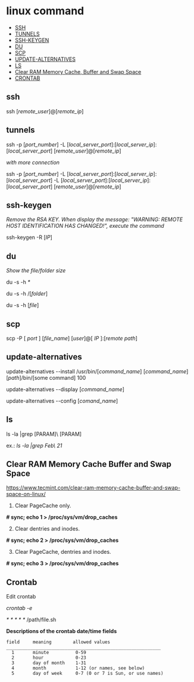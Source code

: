 # linux command

* [SSH](#ssh)
* [TUNNELS](#tunnels)
* [SSH-KEYGEN](#ssh-keygen)
* [DU](#du)
* [SCP](#scp)
* [UPDATE-ALTERNATIVES](#update-alternatives)
* [LS](#ls)
* [Clear RAM Memory Cache, Buffer and Swap Space](#clear-ram-memory-cache-buffer-and-swap-space)
* [CRONTAB](#crontab)


## ssh

  ssh [_remote_user_]@[_remote_ip_]

## tunnels

  ssh -p [_port_number_] -L [_local_server_port_]:[_local_server_ip_]:[_local_server_port_] [_remote_user_]@[_remote_ip_]

  *with more connection*
  
  ssh -p [_port_number_] -L [_local_server_port_]:[_local_server_ip_]:[_local_server_port_] -L [_local_server_port_]:[_local_server_ip_]:[_local_server_port_] [_remote_user_]@[_remote_ip_]
  
## ssh-keygen

*Remove the RSA KEY. When display the message: "WARNING: REMOTE HOST IDENTIFICATION HAS CHANGED!", execute the command*

  ssh-keygen -R [_IP_]
  
## du

*Show the file/folder size*

  du -s -h _*_
  
  du -s -h /[_folder_]
  
  du -s -h [_file_]

## scp

  scp -P [ _port_ ] [_file_name_] [_user_]@[ _IP_ ]:[_remote path_]
  
## update-alternatives

  update-alternatives --install /usr/bin/[_command_name_] [_command_name_] [_path_]/bin/[some command] 100
  
  update-alternatives --display [_command_name_]
  
  update-alternatives --config [_comand_name_]

## ls

ls -la |grep [PARAM]\ [PARAM]

ex.: _ls -la |grep Feb\ 21_

## Clear RAM Memory Cache Buffer and Swap Space

https://www.tecmint.com/clear-ram-memory-cache-buffer-and-swap-space-on-linux/

1. Clear PageCache only.

  **# sync; echo 1 > /proc/sys/vm/drop_caches**
  
2. Clear dentries and inodes.

  **# sync; echo 2 > /proc/sys/vm/drop_caches**
  
3. Clear PageCache, dentries and inodes.

  **# sync; echo 3 > /proc/sys/vm/drop_caches**
  
## Crontab

Edit crontab

  _crontab -e_
  
  _*_ _*_ _*_ _*_ _*_ /path/file.sh
  
  **Descriptions of the crontab date/time fields**
  
    field     meaning        allowed values
    __________________________________________________________
      1       minute          0-59
      2       hour            0-23
      3       day of month    1-31
      4       month           1-12 (or names, see below)
      5       day of week     0-7 (0 or 7 is Sun, or use names)
